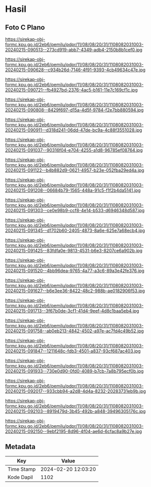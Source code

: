 # Hasil

## Foto C Plano

https://sirekap-obj-formc.kpu.go.id/2eb6/pemilu/pdpr/11/08/08/20/31/1108082031003-20240215-090513--273cd919-abb7-4349-adb4-2150b8b1cef0.jpg

https://sirekap-obj-formc.kpu.go.id/2eb6/pemilu/pdpr/11/08/08/20/31/1108082031003-20240215-090628--c934b26d-7146-4f91-9393-4cb49634c47e.jpg

https://sirekap-obj-formc.kpu.go.id/2eb6/pemilu/pdpr/11/08/08/20/31/1108082031003-20240215-090721--fb4927bd-2376-4ac5-b161-11e7c169cf1c.jpg

https://sirekap-obj-formc.kpu.go.id/2eb6/pemilu/pdpr/11/08/08/20/31/1108082031003-20240215-090808--8429f697-d15a-4d5f-9784-f2e7bb880594.jpg

https://sirekap-obj-formc.kpu.go.id/2eb6/pemilu/pdpr/11/08/08/20/31/1108082031003-20240215-090911--d318d241-06dd-47de-bc9a-4c88f3551028.jpg

https://sirekap-obj-formc.kpu.go.id/2eb6/pemilu/pdpr/11/08/08/20/31/1108082031003-20240215-091037--90316f04-e704-4255-a1d8-96785ef08764.jpg

https://sirekap-obj-formc.kpu.go.id/2eb6/pemilu/pdpr/11/08/08/20/31/1108082031003-20240215-091122--b4b882d9-0621-4957-b23e-052fba29ed4a.jpg

https://sirekap-obj-formc.kpu.go.id/2eb6/pemilu/pdpr/11/08/08/20/31/1108082031003-20240215-091208--06684b79-1565-448a-91c5-f1f2b4da5141.jpg

https://sirekap-obj-formc.kpu.go.id/2eb6/pemilu/pdpr/11/08/08/20/31/1108082031003-20240215-091303--ce0e98b9-ccf8-4e14-b533-d6946348d587.jpg

https://sirekap-obj-formc.kpu.go.id/2eb6/pemilu/pdpr/11/08/08/20/31/1108082031003-20240215-091345--d1702b60-2405-4873-8a6e-625e7a68ecb4.jpg

https://sirekap-obj-formc.kpu.go.id/2eb6/pemilu/pdpr/11/08/08/20/31/1108082031003-20240215-091425--83fdfa0e-9813-4531-b6e3-8207ce6a902b.jpg

https://sirekap-obj-formc.kpu.go.id/2eb6/pemilu/pdpr/11/08/08/20/31/1108082031003-20240215-091520--4bb96dea-9765-4a77-a3c6-89a3e42fe376.jpg

https://sirekap-obj-formc.kpu.go.id/2eb6/pemilu/pdpr/11/08/08/20/31/1108082031003-20240215-091627--b6e3ee36-8422-48c2-988b-ae0182906f53.jpg

https://sirekap-obj-formc.kpu.go.id/2eb6/pemilu/pdpr/11/08/08/20/31/1108082031003-20240215-091713--3f67b0de-3cf1-41d4-9eef-4d8c1baa5eb4.jpg

https://sirekap-obj-formc.kpu.go.id/2eb6/pemilu/pdpr/11/08/08/20/31/1108082031003-20240215-091758--ab0eb213-4842-4502-a97e-ac7fd4c49b52.jpg

https://sirekap-obj-formc.kpu.go.id/2eb6/pemilu/pdpr/11/08/08/20/31/1108082031003-20240215-091847--1211648c-fdb3-4501-a837-93cf687ac403.jpg

https://sirekap-obj-formc.kpu.go.id/2eb6/pemilu/pdpr/11/08/08/20/31/1108082031003-20240215-091933--730e0d90-0fd0-4089-b7cb-7a8b795ecf0b.jpg

https://sirekap-obj-formc.kpu.go.id/2eb6/pemilu/pdpr/11/08/08/20/31/1108082031003-20240215-092017--933cbb94-a2d8-4d4a-8232-20283731eb9b.jpg

https://sirekap-obj-formc.kpu.go.id/2eb6/pemilu/pdpr/11/08/08/20/31/1108082031003-20240215-092103--8919479d-3b45-492b-a848-39496305176c.jpg

https://sirekap-obj-formc.kpu.go.id/2eb6/pemilu/pdpr/11/08/08/20/31/1108082031003-20240215-092150--9ebf2195-8d96-4f04-ae6d-6cfac8a9b27e.jpg


## Metadata

| Key        | Value               |
| ---------- | ------------------- |
| Time Stamp | 2024-02-20 12:03:20 |
| Kode Dapil | 1102                |



